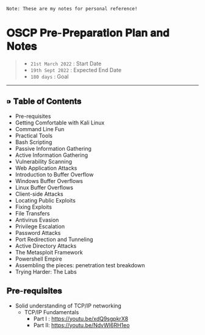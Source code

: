 `Note: These are my notes for personal reference!`

# 𝐎𝐒𝐂𝐏 𝐏𝐫𝐞-𝐏𝐫𝐞𝐩𝐚𝐫𝐚𝐭𝐢𝐨𝐧 𝐏𝐥𝐚𝐧 𝐚𝐧𝐝 𝐍𝐨𝐭𝐞𝐬


> - `21st March 2022` : Start Date
> - `19th Sept 2022` : Expected End Date
> - `180 days` : Goal

---

## ⁍ 𝐓𝐚𝐛𝐥𝐞 𝐨𝐟 𝐂𝐨𝐧𝐭𝐞𝐧𝐭𝐬

- Pre-requisites
- Getting Comfortable with Kali Linux
- Command Line Fun
- Practical Tools
- Bash Scripting
- Passive Information Gathering
- Active Information Gathering
- Vulnerability Scanning
- Web Application Attacks
- Introduction to Buffer Overflow
- Windows Buffer Overflows
- Linux Buffer Overflows
- Client-side Attacks
- Locating Public Exploits
- Fixing Exploits
- File Transfers
- Antivirus Evasion
- Privilege Escalation
- Password Attacks
- Port Redirection and Tunneling
- Active Directory Attacks
- The Metasploit Framework
- Powershell Empire
- Assembling the pieces: penetration test breakdown
- Trying Harder: The Labs

## 𝐏𝐫𝐞-𝐫𝐞𝐪𝐮𝐢𝐬𝐢𝐭𝐞𝐬

- Solid understanding of TCP/IP networking
  - TCP/IP Fundamentals 
    - Part I : https://youtu.be/xdQ9sgpkrX8
    - Part II: https://youtu.be/NdvWI6RH1eo


